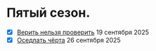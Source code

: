 # Пятый сезон.

- [x] [Верить нельзя проверить](veritnelzyaproverit.md) 19 сентября 2025
- [x] [Оседлать чёрта](osedlat-cherta.md) 26 сентября 2025
